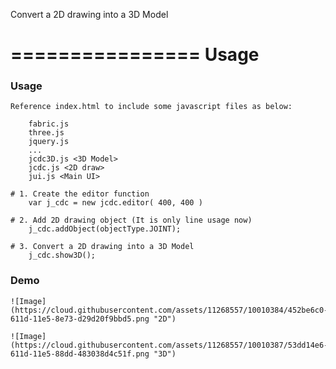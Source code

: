  
Convert a 2D drawing into a 3D Model

================ 
Usage
================

 
###  Usage
 
    Reference index.html to include some javascript files as below:
    
        fabric.js
		three.js
		jquery.js
		...
		jcdc3D.js <3D Model>
        jcdc.js <2D draw>
        jui.js <Main UI>
		
	# 1. Create the editor function
	    var j_cdc = new jcdc.editor( 400, 400 )	
	
	# 2. Add 2D drawing object (It is only line usage now)
	    j_cdc.addObject(objectType.JOINT);    
    
    # 3. Convert a 2D drawing into a 3D Model
        j_cdc.show3D();	
		
###  Demo
	
	![Image](https://cloud.githubusercontent.com/assets/11268557/10010384/452be6c0-611d-11e5-8e73-d29d20f9bbd5.png "2D")
	
	![Image](https://cloud.githubusercontent.com/assets/11268557/10010387/53dd14e6-611d-11e5-88dd-483038d4c51f.png "3D")
	
	


 